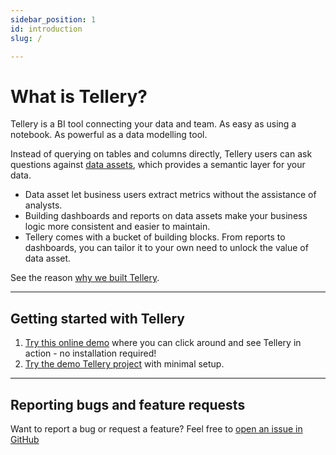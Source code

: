 ```yaml
---
sidebar_position: 1
id: introduction
slug: /

---
```


# What is Tellery?

Tellery is a BI tool connecting your data and team. As easy as using a notebook. As powerful as a data modelling tool.


Instead of querying on tables and columns directly, Tellery users can ask questions against [data assets](https://demo.tellery.io/story/vtkequmHGz5QBD9WjVflU), which provides a semantic layer for your data.


- Data asset let business users extract metrics without the assistance of analysts.
- Building dashboards and reports on data assets make your business logic more consistent and easier to maintain.
- Tellery comes with a bucket of building blocks. From reports to dashboards, you can tailor it to your own need to unlock the value of data asset.


See the reason [why we built Tellery](/docs/about).


---

## Getting started with Tellery

1. [Try this online demo](https://demo.tellery.io/) where you can click around and see Tellery in action - no installation required!
2. [Try the demo Tellery project](/docs/getting-started/quick-setup) with minimal setup.


---
## Reporting bugs and feature requests

Want to report a bug or request a feature? Feel free to [open an issue in GitHub](https://github.com/tellery/tellery/issues/new)